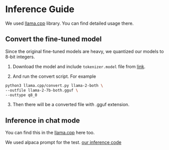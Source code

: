 # Inference Guide

We used [llama.cpp](https://github.com/ggerganov/llama.cpp) library. You can find detailed usage there.


## Convert the fine-tuned model
Since the original fine-tuned models are heavy, we quantized our models to 8-bit integers. 
1. Download the model and include `tokenizer.model` file from [link](https://huggingface.co/meta-llama/Llama-2-7b-chat-hf).

2. And run the convert script.
  For example
  ```bash
  python3 llama.cpp/convert.py llama-2-both \  
  --outfile llama-2-7b-both.gguf \
  --outtype q8_0
  ```
3. Then there will be a converted file with .gguf extension.

## Inference in chat mode
You can find this in the [llama.cpp](https://github.com/ggerganov/llama.cpp) here too.

We used alpaca prompt for the test. [our inference code](https://github.com/Aprilistic/llama.cpp/blob/AIDoc_baseline/inference_test/chat.sh)



